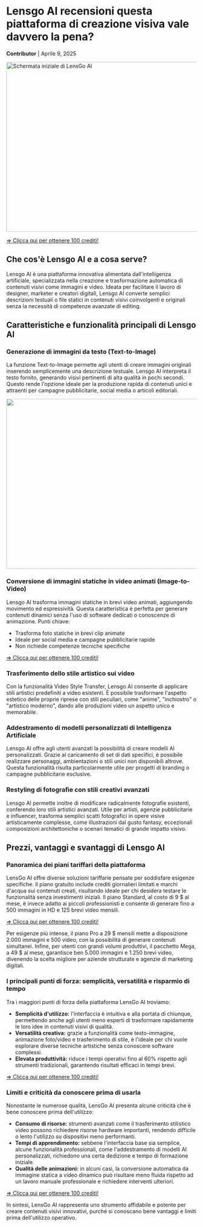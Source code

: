 <h1>Lensgo AI recensioni questa piattaforma di creazione visiva vale davvero la pena?</h1>
<p><strong>Contributor</strong> | <time datetime="2025-04-09">Aprile 9, 2025</time></p>

<img src="https://d1735p3aqhycef.cloudfront.net/topview_blog/clipboard-825afdcf.webp"
  alt="Schermata iniziale di LensGo AI"
  width="800"
  height="450"
/>

<a target="_blank" href="https://main.twixify.com/register?via=new">=> Clicca qui per ottenere 100 crediti!</a>


<h2>Che cos'è Lensgo AI e a cosa serve?</h2>
<p>Lensgo AI è una piattaforma innovativa alimentata dall'intelligenza artificiale, specializzata nella creazione e trasformazione automatica di contenuti visivi come immagini e video. Ideata per facilitare il lavoro di designer, marketer e creatori digitali, Lensgo AI converte semplici descrizioni testuali o file statici in contenuti visivi coinvolgenti e originali senza la necessità di competenze avanzate di editing.</p>

<h2>Caratteristiche e funzionalità principali di Lensgo AI</h2>

<h3>Generazione di immagini da testo (Text-to-Image)</h3>
<p>La funzione Text-to-Image permette agli utenti di creare immagini originali inserendo semplicemente una descrizione testuale. Lensgo AI interpreta il testo fornito, generando visivi pertinenti di alta qualità in pochi secondi. Questo rende l'opzione ideale per la produzione rapida di contenuti unici e attraenti per campagne pubblicitarie, social media o articoli editoriali.</p>

<img src="https://miro.medium.com/v2/resize:fit:1400/1*8MPY6YlgDH_RR23EIvOY0A.jpeg"
  width="800"
  height="450"
/>

<h3>Conversione di immagini statiche in video animati (Image-to-Video)</h3>
<p>Lensgo AI trasforma immagini statiche in brevi video animati, aggiungendo movimento ed espressività. Questa caratteristica è perfetta per generare contenuti dinamici senza l'uso di software dedicati o conoscenze di animazione. Punti chiave:</p>
<ul>
  <li>Trasforma foto statiche in brevi clip animate</li>
  <li>Ideale per social media e campagne pubblicitarie rapide</li>
  <li>Non richiede competenze tecniche specifiche</li>
</ul>

<a target="_blank" href="https://main.twixify.com/register?via=new">=> Clicca qui per ottenere 100 crediti!</a>

<h3>Trasferimento dello stile artistico sui video</h3>
<p>Con la funzionalità Video Style Transfer, Lensgo AI consente di applicare stili artistici predefiniti a video esistenti. È possibile trasformare l'aspetto estetico delle proprie riprese con stili peculiari, come "anime", "inchiostro" o "artistico moderno", dando alle produzioni video un aspetto unico e memorabile.</p>

<h3>Addestramento di modelli personalizzati di Intelligenza Artificiale</h3>
<p>Lensgo AI offre agli utenti avanzati la possibilità di creare modelli AI personalizzati. Grazie al caricamento di set di dati specifici, è possibile realizzare personaggi, ambientazioni o stili unici non disponibili altrove. Questa funzionalità risulta particolarmente utile per progetti di branding o campagne pubblicitarie esclusive.</p>

<h3>Restyling di fotografie con stili creativi avanzati</h3>
<p>Lensgo AI permette inoltre di modificare radicalmente fotografie esistenti, conferendo loro stili artistici avanzati. Utile per artisti, agenzie pubblicitarie e influencer, trasforma semplici scatti fotografici in opere visive artisticamente complesse, come illustrazioni dal gusto fantasy, eccezionali composizioni architettoniche o scenari tematici di grande impatto visivo.</p>
<h2>Prezzi, vantaggi e svantaggi di Lensgo AI</h2>

<h3>Panoramica dei piani tariffari della piattaforma</h3>
<p>
LensGo AI offre diverse soluzioni tariffarie pensate per soddisfare esigenze specifiche. Il piano gratuito include crediti giornalieri limitati e marchi d'acqua sui contenuti creati, risultando ideale per chi desidera testare le funzionalità senza investimenti iniziali. Il piano Standard, al costo di 9 $ al mese, è invece adatto ai piccoli professionisti e consente di generare fino a 500 immagini in HD e 125 brevi video mensili. 
</p>

<a target="_blank" href="https://main.twixify.com/register?via=new">=> Clicca qui per ottenere 100 crediti!</a>

<p>
Per esigenze più intense, il piano Pro a 29 $ mensili mette a disposizione 2.000 immagini e 500 video, con la possibilità di generare contenuti simultanei. Infine, per utenti con grandi volumi produttivi, il pacchetto Mega, a 49 $ al mese, garantisce ben 5.000 immagini e 1.250 brevi video, divenendo la scelta migliore per aziende strutturate e agenzie di marketing digitali.
</p>

<h3>I principali punti di forza: semplicità, versatilità e risparmio di tempo</h3>
<p>
Tra i maggiori punti di forza della piattaforma LensGo AI troviamo:
</p>
<ul>
  <li><strong>Semplicità d'utilizzo:</strong> l'interfaccia è intuitiva e alla portata di chiunque, permettendo anche agli utenti meno esperti di trasformare rapidamente le loro idee in contenuti visivi di qualità.</li>
  <li><strong>Versatilità creativa:</strong> grazie a funzionalità come testo-immagine, animazione foto/video e trasferimento di stile, è l'ideale per chi vuole esplorare diverse tecniche artistiche senza conoscere software complessi.</li>
  <li><strong>Elevata produttività:</strong> riduce i tempi operativi fino al 60% rispetto agli strumenti tradizionali, garantendo risultati efficaci in tempi brevi.</li>
</ul>

<a target="_blank" href="https://main.twixify.com/register?via=new">=> Clicca qui per ottenere 100 crediti!</a>

<h3>Limiti e criticità da conoscere prima di usarla</h3>
<p>
Nonostante le numerose qualità, LensGo AI presenta alcune criticità che è bene conoscere prima dell'utilizzo:
</p>
<ul>
  <li><strong>Consumo di risorse:</strong> strumenti avanzati come il trasferimento stilistico video possono richiedere risorse hardware importanti, rendendo difficile o lento l'utilizzo su dispositivi meno performanti.</li>
  <li><strong>Tempi di apprendimento:</strong> sebbene l'interfaccia base sia semplice, alcune funzionalità professionali, come l'addestramento di modelli AI personalizzati, richiedono una certa dedizione e tempo di formazione iniziale.</li>
  <li><strong>Qualità delle animazioni:</strong> in alcuni casi, la conversione automatica da immagine statica a video dinamico può risultare meno fluida rispetto ad un lavoro manuale professionale e richiedere interventi ulteriori.</li>
</ul>

<a target="_blank" href="https://main.twixify.com/register?via=new">=> Clicca qui per ottenere 100 crediti!</a>

<p>
In sintesi, LensGo AI rappresenta uno strumento affidabile e potente per creare contenuti visivi innovativi, purché si conoscano bene vantaggi e limiti prima dell'utilizzo operativo.
</p>
